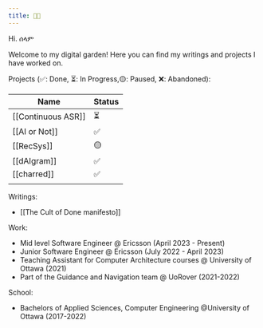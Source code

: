 ```yaml
---
title: 🌊🌳
---
```

Hi. ሰላም

Welcome to my digital garden! Here you can find my writings and projects I have worked on. 


Projects (✅: Done, ⏳: In Progress,🟡: Paused, ❌: Abandoned): 

| Name | Status |
| ---- | ---- |
| [[Continuous ASR]] | ⏳ |
| [[AI or Not]] | ✅ |
| [[RecSys]] | 🟡 |
| [[dAIgram]] | ✅ |
| [[charred]] | ✅ |
|  |  |

Writings: 
- [[The Cult of Done manifesto]]



Work: 
- Mid level Software Engineer @ Ericsson (April 2023 - Present)
- Junior Software Engineer @ Ericsson (July 2022 - April 2023)
- Teaching Assistant for Computer Architecture courses @ University of Ottawa (2021)
- Part of the Guidance and Navigation team @ UoRover (2021-2022)

School: 
- Bachelors of Applied Sciences, Computer Engineering @University of Ottawa (2017-2022)


